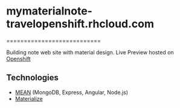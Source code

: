 # mymaterialnote-travelopenshift.rhcloud.com
===========================

Building note web site with material design. Live Preview hosted on [Openshift](http://mymaterialnote-travelopenshift.rhcloud.com)

Technologies
------------
* [MEAN](http://mean.io/) (MongoDB, Express, Angular, Node.js)
* [Materialize](http://materializecss.com/)
